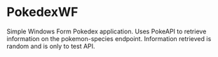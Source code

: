 # PokedexWF
Simple Windows Form Pokedex application.
Uses PokeAPI to retrieve information on the pokemon-species endpoint. Information retrieved is random and is only to test API.
